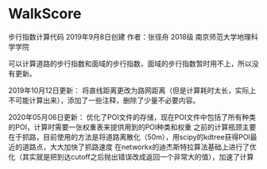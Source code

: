 # WalkScore
步行指数计算代码 2019年9月8日创建
作者：张径舟 2018级 南京师范大学地理科学学院

可以计算道路的步行指数和面域的步行指数，面域的步行指数暂时用不上，所以没有更新。

2019年10月12日更新：
将直线距离更改为路网距离（但是计算耗时太长，实际上不可能计算出来），添加了一些注释，删除了少量不必要内容。

2020年05月06日更新：
  优化了POI文件的存储，现在POI文件中包括了所有种类的POI，计算时需要一张权重表来提供用到的POI种类和权重
  之前的计算瓶颈主要在于抓路，目前使用的方法是将道路离散化（50m），用scipy的kdtree获得POI最近的道路点，大大加快了抓路速度
  在networkx的迪杰斯特拉算法基础上进行了优化（其实就是把到达cutoff之后抛出错误改成返回一个非常大的值），加速了计算
